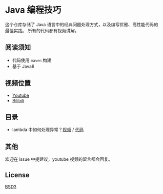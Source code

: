 # Java 编程技巧

这个仓库存储了 Java 语言中的经典问题处理方式，以及编写优雅、高性能代码的最佳实践。
所有的代码都有视频讲解。

## 阅读须知

- 代码使用 `maven` 构建
- 基于 Java8

## 视频位置

- [Youtube](https://www.youtube.com/playlist?list=PLK2w-tGRdrj7SUZ1m2tMJ3FKb5SCn7r7I)
- [Bilibili](https://www.bilibili.com/video/av27652260/)

## 目录

- lambda 中如何处理异常？[视频](https://t.co/xvk9xh3BEy) / [代码](src/main/java/javatips/lambda/exception)

## 其他

欢迎在 issue 中提建议，youtube 视频的留言都会回复。

## License

[BSD3](LICENSE)